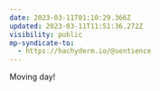 ```yaml
---
date: 2023-03-11T01:10:29.366Z
updated: 2023-03-11T11:51:36.272Z
visibility: public
mp-syndicate-to:
  - https://hachyderm.io/@sentience
---
```

Moving day!
